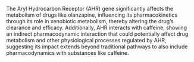 The Aryl Hydrocarbon Receptor (AHR) gene significantly affects the metabolism of drugs like olanzapine, influencing its pharmacokinetics through its role in xenobiotic metabolism, thereby altering the drug’s clearance and efficacy. Additionally, AHR interacts with caffeine, showing an indirect pharmacodynamic interaction that could potentially affect drug metabolism and other physiological processes regulated by AHR, suggesting its impact extends beyond traditional pathways to also include pharmacodynamics with substances like caffeine.